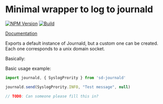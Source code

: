 # Minimal wrapper to log to journald


  [![NPM Version][npm-image]][npm-url]
  [![Build][github-image]][github-url]

[Documentation](https://github.com/sargun/sd-journald/tree/main/docs)

Exports a default instance of Journald, but a custom one can be created. Each one corresponds
to a unix domain socket.

Basically:

Basic usage example:
```typescript
import journald, { SyslogPrority } from 'sd-journald'

journald.send(SyslogPrority.INFO, "Test message", null)
```

```javascript
// TODO: Can someone please fill this in?
```

[npm-image]: https://img.shields.io/npm/v/sd-journald.svg
[npm-url]: https://npmjs.org/package/sd-journald
[github-image]: https://github.com/sargun/sd-journald/workflows/CI/badge.svg
[github-url]: https://github.com/sargun/sd-journald/actions?query=workflow%3A%22CI%22